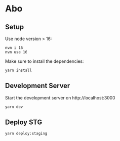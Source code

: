 # Abo

## Setup

Use node version > 16:
```
nvm i 16
nvm use 16
```

Make sure to install the dependencies:

```bash
yarn install
```

## Development Server

Start the development server on http://localhost:3000

```bash
yarn dev
```

## Deploy STG

```bash
yarn deploy:staging
```
